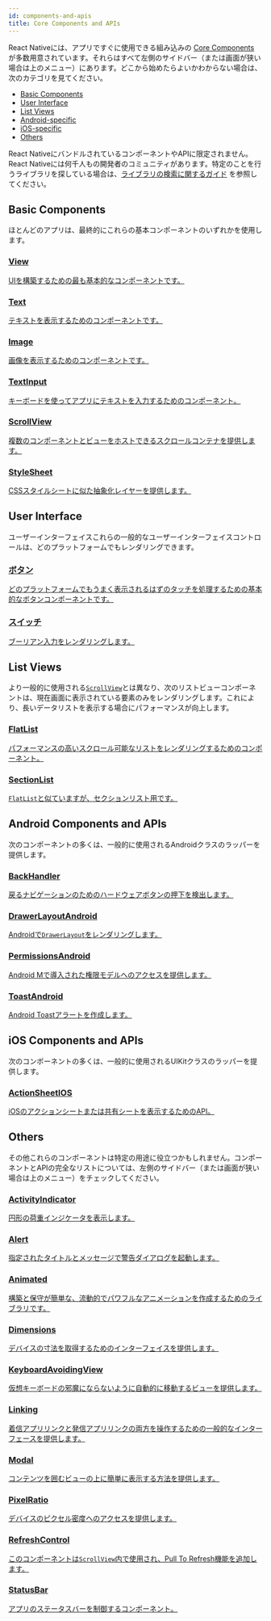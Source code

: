 ```yaml
---
id: components-and-apis
title: Core Components and APIs
---
```

 
React Nativeには、アプリですぐに使用できる組み込みの [Core Components](intro-react-native-components) が多数用意されています。それらはすべて左側のサイドバー（または画面が狭い場合は上のメニュー）にあります。どこから始めたらよいかわからない場合は、次のカテゴリを見てください。

- [Basic Components](components-and-apis#basic-components)
- [User Interface](components-and-apis#user-interface)
- [List Views](components-and-apis#list-views)
- [Android-specific](components-and-apis#android-components-and-apis)
- [iOS-specific](components-and-apis#ios-components-and-apis)
- [Others](components-and-apis#others)

React NativeにバンドルされているコンポーネントやAPIに限定されません。React Nativeには何千人もの開発者のコミュニティがあります。特定のことを行うライブラリを探している場合は、[ライブラリの検索に関するガイド](libraries#finding-libraries) を参照してください。

## Basic Components

 ほとんどのアプリは、最終的にこれらの基本コンポーネントのいずれかを使用します。

<div className="component-grid component-grid-border">
  <div className="component">
    <a href="./view">
      <h3>View</h3>
      <p>UIを構築するための最も基本的なコンポーネントです。</p>
    </a>
  </div>
  <div className="component">
    <a href="./text">
      <h3>Text</h3>
      <p>テキストを表示するためのコンポーネントです。</p>
    </a>
  </div>
  <div className="component">
    <a href="./image">
      <h3>Image</h3>
      <p>画像を表示するためのコンポーネントです。</p>
    </a>
  </div>
  <div className="component">
    <a href="./textinput">
      <h3>TextInput</h3>
      <p>キーボードを使ってアプリにテキストを入力するためのコンポーネント。</p>
    </a>
  </div>
  <div className="component">
    <a href="./scrollview">
      <h3>ScrollView</h3>
      <p>複数のコンポーネントとビューをホストできるスクロールコンテナを提供します。</p>
    </a>
  </div>
  <div className="component">
    <a href="./stylesheet">
      <h3>StyleSheet</h3>
      <p>CSSスタイルシートに似た抽象化レイヤーを提供します。</p>
    </a>
  </div>
</div>

## User Interface

 ユーザーインターフェイスこれらの一般的なユーザーインターフェイスコントロールは、どのプラットフォームでもレンダリングできます。

<div className="component-grid component-grid-border">
  <div className="component">
    <a href="./button">
      <h3>ボタン</h3>
      <p>どのプラットフォームでもうまく表示されるはずのタッチを処理するための基本的なボタンコンポーネントです。</p>
    </a>
  </div>
  <div className="component">
    <a href="./switch">
      <h3>スイッチ</h3>
      <p>ブーリアン入力をレンダリングします。</p>
    </a>
  </div>
</div>

## List Views

より一般的に使用される[`ScrollView`](./scrollview)とは異なり、次のリストビューコンポーネントは、現在画面に表示されている要素のみをレンダリングします。これにより、長いデータリストを表示する場合にパフォーマンスが向上します。

<div className="component-grid component-grid-border">
  <div className="component">
    <a href="./flatlist">
      <h3>FlatList</h3>
      <p>パフォーマンスの高いスクロール可能なリストをレンダリングするためのコンポーネント。</p>
    </a>
  </div>
  <div className="component">
    <a href="./sectionlist">
      <h3>SectionList</h3>
      <p><code>FlatList</code>と似ていますが、セクションリスト用です。</p>
    </a>
  </div>
</div>

## Android Components and APIs

 次のコンポーネントの多くは、一般的に使用されるAndroidクラスのラッパーを提供します。

<div className="component-grid component-grid-border">
  <div className="component">
    <a href="./backhandler">
      <h3>BackHandler</h3>
      <p>戻るナビゲーションのためのハードウェアボタンの押下を検出します。</p>
    </a>
  </div>
  <div className="component">
    <a href="./drawerlayoutandroid">
      <h3>DrawerLayoutAndroid</h3>
      <p>Androidで<code>DrawerLayout</code>をレンダリングします。</p>
    </a>
  </div>
  <div className="component">
    <a href="./permissionsandroid">
      <h3>PermissionsAndroid</h3>
      <p>Android Mで導入された権限モデルへのアクセスを提供します。</p>
    </a>
  </div>
  <div className="component">
    <a href="./toastandroid">
      <h3>ToastAndroid</h3>
      <p>Android Toastアラートを作成します。</p>
    </a>
  </div>
</div>

## iOS Components and APIs

 次のコンポーネントの多くは、一般的に使用されるUIKitクラスのラッパーを提供します。

<div className="component-grid component-grid-border">
  <div className="component">
    <a href="./actionsheetios">
      <h3>ActionSheetIOS</h3>
      <p>iOSのアクションシートまたは共有シートを表示するためのAPI。</p>
    </a>
  </div>
</div>

## Others
 
その他これらのコンポーネントは特定の用途に役立つかもしれません。コンポーネントとAPIの完全なリストについては、左側のサイドバー（または画面が狭い場合は上のメニュー）をチェックしてください。

<div className="component-grid">
  <div className="component">
    <a href="./activityindicator">
      <h3>ActivityIndicator</h3>
      <p>円形の荷重インジケータを表示します。</p>
    </a>
  </div>
  <div className="component">
    <a href="./alert">
      <h3>Alert</h3>
      <p>指定されたタイトルとメッセージで警告ダイアログを起動します。</p>
    </a>
  </div>
  <div className="component">
    <a href="./animated">
      <h3>Animated</h3>
      <p>構築と保守が簡単な、流動的でパワフルなアニメーションを作成するためのライブラリです。</p>
    </a>
  </div>
  <div className="component">
    <a href="./dimensions">
      <h3>Dimensions</h3>
      <p>デバイスの寸法を取得するためのインターフェイスを提供します。</p>
    </a>
  </div>
  <div className="component">
    <a href="./keyboardavoidingview">
      <h3>KeyboardAvoidingView</h3>
      <p>仮想キーボードの邪魔にならないように自動的に移動するビューを提供します。</p>
    </a>
  </div>
  <div className="component">
    <a href="./linking">
      <h3>Linking</h3>
      <p>着信アプリリンクと発信アプリリンクの両方を操作するための一般的なインターフェースを提供します。</p>
    </a>
  </div>
  <div className="component">
    <a href="./modal">
      <h3>Modal</h3>
      <p>コンテンツを囲むビューの上に簡単に表示する方法を提供します。</p>
    </a>
  </div>
  <div className="component">
    <a href="./pixelratio">
      <h3>PixelRatio</h3>
      <p>デバイスのピクセル密度へのアクセスを提供します。</p>
    </a>
  </div>
  <div className="component">
    <a href="./refreshcontrol">
      <h3>RefreshControl</h3>
      <p>このコンポーネントは<code>ScrollView</code>内で使用され、Pull To Refresh機能を追加します。</p>
    </a>
  </div>
  <div className="component">
    <a href="./statusbar">
      <h3>StatusBar</h3>
      <p>アプリのステータスバーを制御するコンポーネント。</p>
    </a>
  </div>
</div>
